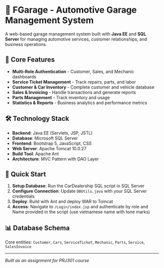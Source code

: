 # 🚗 FGarage - Automotive Garage Management System

A web-based garage management system built with **Java EE** and **SQL Server** for managing automotive services, customer relationships, and business operations.

## 🔧 Core Features

- **Multi-Role Authentication** - Customer, Sales, and Mechanic dashboards
- **Service Ticket Management** - Track repairs, parts, and labor
- **Customer & Car Inventory** - Complete customer and vehicle database
- **Sales & Invoicing** - Handle transactions and generate reports
- **Parts Management** - Track inventory and usage
- **Statistics & Reports** - Business analytics and performance metrics

## 🛠️ Technology Stack

- **Backend**: Java EE (Servlets, JSP, JSTL)
- **Database**: Microsoft SQL Server
- **Frontend**: Bootstrap 5, JavaScript, CSS
- **Web Server**: Apache Tomcat 10.0.27
- **Build Tool**: Apache Ant
- **Architecture**: MVC Pattern with DAO Layer

## 🚀 Quick Start

1. **Setup Database**: Run the CarDealership SQL script in SQL Server
2. **Configure Connection**: Update `DBUtils.java` with your SQL Server credentials
3. **Deploy**: Build with Ant and deploy WAR to Tomcat
4. **Access**: Navigate to `/Login/index.jsp` and authenticate by role and Name provided in the script (use vietnamese name with tone marks)

## 📊 Database Schema

Core entities: `Customer`, `Cars`, `ServiceTicket`, `Mechanic`, `Parts`, `Service`, `SalesInvoice`

---

*Built as an assignment for PRJ301 course*
